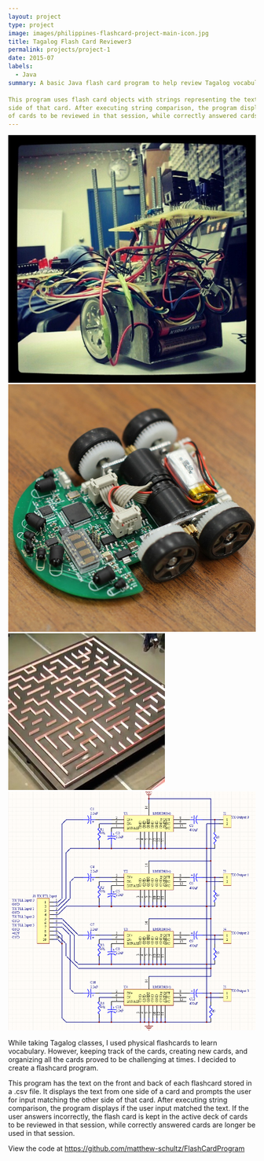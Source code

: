 ```yaml
---
layout: project
type: project
image: images/philippines-flashcard-project-main-icon.jpg
title: Tagalog Flash Card Reviewer3
permalink: projects/project-1
date: 2015-07
labels:
  - Java
summary: A basic Java flash card program to help review Tagalog vocabulary.

This program uses flash card objects with strings representing the text on the front and back of each flashcard taken from a .csv file. It displays the text from one side of a card and prompts the user for input matching the other 
side of that card. After executing string comparison, the program displays if the user input matched the text. If the user answers incorrectly, the flash card is kept in the active deck 
of cards to be reviewed in that session, while correctly answered cards are no longer used in that session.
---
```


<div class="ui small rounded images">
  <img class="ui image" src="../images/micromouse-robot.png">
  <img class="ui image" src="../images/micromouse-robot-2.jpg">
  <img class="ui image" src="../images/micromouse.jpg">
  <img class="ui image" src="../images/micromouse-circuit.png">
</div>

While taking Tagalog classes, I used physical flashcards to learn vocabulary. However, keeping track of the cards, creating new cards, and organizing all the cards
proved to be challenging at times. I decided to create a flashcard program. 

This program has the text on the front and back of each flashcard stored in a .csv file. It displays the text from one side of a card and prompts the user for input matching the other 
side of that card. After executing string comparison, the program displays if the user input matched the text. If the user answers incorrectly, the flash card is kept in the active deck 
of cards to be reviewed in that session, while correctly answered cards are longer be used in that session.

View the code at https://github.com/matthew-schultz/FlashCardProgram



